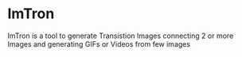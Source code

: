 # ImTron
 ImTron is a tool to generate Transistion Images connecting 2 or more Images and generating GIFs or Videos from few images
